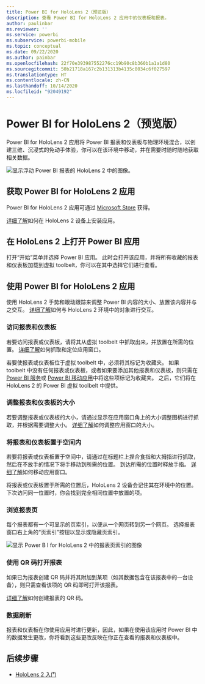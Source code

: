 ```yaml
---
title: Power BI for HoloLens 2（预览版）
description: 查看 Power BI for HoloLens 2 应用中的仪表板和报表。
author: paulinbar
ms.reviewer: ''
ms.service: powerbi
ms.subservice: powerbi-mobile
ms.topic: conceptual
ms.date: 09/22/2020
ms.author: painbar
ms.openlocfilehash: 22f70e393987552276cc19b90c8b360b1a1a1d80
ms.sourcegitcommit: 50b21718a167c2b131313b4135c8034c6f027597
ms.translationtype: HT
ms.contentlocale: zh-CN
ms.lasthandoff: 10/14/2020
ms.locfileid: "92049192"
---
```

# <a name="power-bi-for-hololens-2-preview"></a>Power BI for HoloLens 2（预览版）
Power BI for HoloLens 2 应用将 Power BI 报表和仪表板与物理环境混合，以创建三维、沉浸式的免动手体验，你可以在该环境中移动，并在需要时随时随地获取相关数据。

![显示浮动 Power BI 报表的 HoloLens 2 中的图像。](media/mobile-hololens2-app/power-bi-hololens2-floating-reports.png)

## <a name="get-the-power-bi-app-for-hololens-2"></a>获取 Power BI for HoloLens 2 应用 

Power BI for HoloLens 2 应用可通过 [Microsoft Store](https://go.microsoft.com/fwlink/?linkid=526478) 获得。

[详细了解](/hololens/holographic-store-apps)如何在 HoloLens 2 设备上安装应用。

## <a name="open-the-power-bi-app-on-your-hololens-2"></a>在 HoloLens 2 上打开 Power BI 应用

打开“开始”菜单并选择 Power BI 应用。 此时会打开该应用，并将所有收藏的报表和仪表板加载到虚拟 toolbelt，你可以在其中选择它们进行查看。

## <a name="using-the-power-bi-app-for-hololens-2"></a>使用 Power BI for HoloLens 2 应用

使用 HoloLens 2 手势和眼动跟踪来调整 Power BI 内容的大小、放置该内容并与之交互。 [详细了解](/hololens/hololens2-basic-usage)如何与 HoloLens 2 环境中的对象进行交互。

### <a name="access-reports-and-dashboards"></a>访问报表和仪表板

若要访问报表或仪表板，请将其从虚拟 toolbelt 中抓取出来，并放置在所需的位置。 [详细了解](/hololens/hololens2-basic-usage#moving-holograms)如何抓取和定位应用窗口。

若要使报表或仪表板位于虚拟 toolbelt 中，必须将其标记为收藏夹。 如果 toolbelt 中没有任何报表或仪表板，或者如果要添加其他报表和仪表板，则只需在 [Power BI 服务](../end-user-favorite.md)或 [Power BI 移动应用](mobile-apps-favorites.md)中将这些项标记为收藏夹。 之后，它们将在 HoloLens 2 的 Power BI 虚拟 toolbelt 中提供。

### <a name="resize-reports-and-dashboards"></a>调整报表和仪表板的大小

若要调整报表或仪表板的大小，请通过显示在应用窗口角上的大小调整图柄进行抓取，并根据需要调整大小。 [详细了解](/hololens/hololens2-basic-usage#resizing-holograms)如何调整应用窗口的大小。

### <a name="position-reports-and-dashboards-in-space"></a>将报表和仪表板置于空间内

若要将报表或仪表板置于空间中，请通过在标题栏上捏合食指和大拇指进行抓取，然后在不放手的情况下将手移动到所需的位置。 到达所需的位置时释放手指。 [详细了解](/hololens/hololens2-basic-usage#moving-holograms)如何移动应用窗口。

将报表或仪表板置于所需的位置后，HoloLens 2 设备会记住其在环境中的位置。 下次访问同一位置时，你会找到完全相同位置中放置的项。

### <a name="browse-report-pages"></a>浏览报表页

每个报表都有一个可显示的页索引，以便从一个网页转到另一个网页。 选择报表窗口右上角的“页索引”按钮以显示或隐藏页索引。

![显示 Power B I for HoloLens 2 中的报表页索引的图像](media/mobile-hololens2-app/power-bi-hololens2-browse-report-pages.png)

### <a name="open-reports-with-qr-codes"></a>使用 QR 码打开报表

如果已为报表创建 QR 码并将其附加到某项（如其数据包含在该报表中的一台设备），则只需查看该项的 QR 码即可打开该报表。

[详细了解](../../create-reports/service-create-qr-code-for-report.md)如何创建报表的 QR 码。

### <a name="data-refresh"></a>数据刷新

报表和仪表板在你使用应用时进行更新，因此，如果在使用该应用时 Power BI 中的数据发生更改，你将看到这些更改反映在你正在查看的报表和仪表板中。

## <a name="next-steps"></a>后续步骤

* [HoloLens 2 入门](/hololens/hololens2-basic-usage)